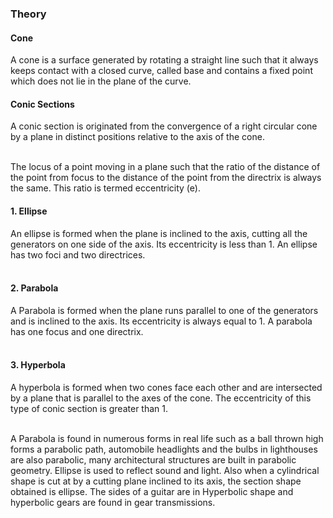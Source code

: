 ### Theory

#### Cone
A cone is a surface generated by rotating a straight line such that it always keeps contact with a closed curve, called base and contains a fixed point which does not lie in the plane of the curve.

#### Conic Sections
A conic section is originated from the convergence of a right circular cone by a plane in distinct positions relative to the axis of the cone.<br><br>

The locus of a point moving in a plane such that the ratio of the distance of the point from focus to the distance of the point from the directrix is always the same. This ratio is termed eccentricity (e).<br>

#### 1. Ellipse
An ellipse is formed when the plane is inclined to the axis, cutting all the generators on one side of the axis. Its eccentricity is less than 1. An ellipse has two foci and two directrices.<br><br>

#### 2. Parabola
A Parabola is formed when the plane runs parallel to one of the generators and is inclined to the axis. Its eccentricity is always equal to 1. A parabola has one focus and one directrix.<br><br>

#### 3. Hyperbola
A hyperbola is formed when two cones face each other and are intersected by a plane that is parallel to the axes of the cone. The eccentricity of this type of conic section is greater than 1.<br><br>

A Parabola is found in numerous forms in real life such as a ball thrown high forms a parabolic path, automobile headlights and the bulbs in lighthouses are also parabolic, many architectural structures are built in parabolic geometry. Ellipse is used to reflect sound and light. Also when a cylindrical shape is cut at by a cutting plane inclined to its axis, the section shape obtained is ellipse. The sides of a guitar are in Hyperbolic shape and hyperbolic gears are found in gear transmissions.

